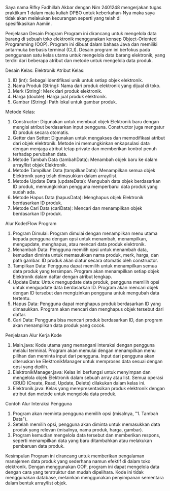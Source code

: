 Saya nama Rifky Fadhillah Akbar dengan Nim 2401248 mengerjakan tugas praktikum 1
dalam mata kuliah DPBO untuk keberkahan-Nya maka saya
tidak akan melakukan kecurangan seperti yang telah di spesifikasikan Aamiin.


Penjelasan Desain Program
Program ini dirancang untuk mengelola data barang di sebuah toko elektronik menggunakan konsep Object-Oriented Programming (OOP). Program ini dibuat dalam bahasa Java dan memiliki antarmuka berbasis terminal (CLI). Desain program ini berfokus pada penggunaan satu kelas utama untuk mengelola data barang elektronik, yang terdiri dari beberapa atribut dan metode untuk mengelola data produk.

Desain Kelas: Elektronik
Atribut Kelas:
1.	ID (int): Sebagai identifikasi unik untuk setiap objek elektronik.
2.	Nama Produk (String): Nama dari produk elektronik yang dijual di toko.
3.	Merk (String): Merk dari produk elektronik.
4.	Harga (double): Harga jual produk elektronik.
5.	Gambar (String): Path lokal untuk gambar produk.

Metode Kelas:
1.	Constructor: Digunakan untuk membuat objek Elektronik baru dengan mengisi atribut berdasarkan input pengguna. Constructor juga mengatur ID produk secara otomatis.
2.	Getter dan Setter: Digunakan untuk mengakses dan memodifikasi atribut dari objek elektronik. Metode ini memungkinkan enkapsulasi data dengan menjaga atribut tetap private dan memberikan kontrol penuh terhadap perubahan data.
3.	Metode Tambah Data (tambahData): Menambah objek baru ke dalam array/list objek Elektronik.
4.	Metode Tampilkan Data (tampilkanData): Menampilkan semua objek Elektronik yang telah dimasukkan dalam array/list.
5.	Metode Update Data (updateData): Mengubah data objek berdasarkan ID produk, memungkinkan pengguna memperbarui data produk yang sudah ada.
6.	Metode Hapus Data (hapusData): Menghapus objek Elektronik berdasarkan ID produk.
7.	Metode Cari Data (cariData): Mencari dan menampilkan objek berdasarkan ID produk.

Alur Kode/Flow Program
1.	Program Dimulai: Program dimulai dengan menampilkan menu utama kepada pengguna dengan opsi untuk menambah, menampilkan, mengupdate, menghapus, atau mencari data produk elektronik.
2.	Menambah Data: Pengguna memilih opsi untuk menambah data, kemudian diminta untuk memasukkan nama produk, merk, harga, dan path gambar. ID produk akan diatur secara otomatis oleh constructor.
3.	Tampilkan Data: Pengguna dapat memilih untuk menampilkan semua data produk yang tersimpan. Program akan menampilkan setiap objek Elektronik dalam daftar dengan atribut lengkap.
4.	Update Data: Untuk mengupdate data produk, pengguna memilih opsi untuk mengupdate data berdasarkan ID. Program akan mencari objek dengan ID tersebut dan mengizinkan pengguna untuk mengubah data tertentu.
5.	Hapus Data: Pengguna dapat menghapus produk berdasarkan ID yang dimasukkan. Program akan mencari dan menghapus objek tersebut dari daftar.
6.	Cari Data: Pengguna bisa mencari produk berdasarkan ID, dan program akan menampilkan data produk yang cocok.

Penjelasan Alur Kerja Kode
1.	Main.java: Kode utama yang menangani interaksi dengan pengguna melalui terminal. Program akan memulai dengan menampilkan menu pilihan dan meminta input dari pengguna. Input dari pengguna akan diteruskan ke ElektronikManager untuk memproses data sesuai dengan opsi yang dipilih.
2.	ElektronikManager.java: Kelas ini berfungsi untuk menyimpan dan mengelola objek Elektronik dalam sebuah array atau list. Semua operasi CRUD (Create, Read, Update, Delete) dilakukan dalam kelas ini.
3.	Elektronik.java: Kelas yang merepresentasikan produk elektronik dengan atribut dan metode untuk mengelola data produk.

Contoh Alur Interaksi Pengguna
1.	Program akan meminta pengguna memilih opsi (misalnya, "1. Tambah Data").
2.	Setelah memilih opsi, pengguna akan diminta untuk memasukkan data produk yang relevan (misalnya, nama produk, harga, gambar).
3.	Program kemudian mengelola data tersebut dan memberikan respons, seperti menampilkan data yang baru ditambahkan atau melakukan pembaruan data produk.

Kesimpulan
Program ini dirancang untuk memberikan pengalaman manajemen data produk yang sederhana namun efektif di dalam toko elektronik. Dengan menggunakan OOP, program ini dapat mengelola data dengan cara yang terstruktur dan mudah dipelihara. Kode ini tidak menggunakan database, melainkan menggunakan penyimpanan sementara dalam bentuk array/list objek.
